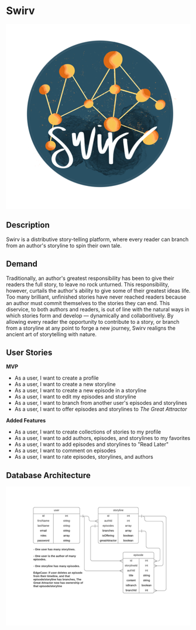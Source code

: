 # Swirv
![Swirv Logo](./assets/images/logo.png)

## Description
Swirv is a distributive story-telling platform, where every reader can branch from an author's storyline to spin their own tale.

## Demand
Traditionally, an author's greatest responsibility has been to give their readers the full story, to leave no rock unturned. This responsibility, however, curtails the author's ability to give some of their greatest ideas life. Too many brilliant, unfinished stories have never reached readers because an author must commit themselves to the stories they can end. This diservice, to both authors and readers, is out of line with the natural ways in which stories form and develop — dynamically and collaboritively. By allowing every reader the opportunity to contribute to a story, or branch from a storyline at any point to forge a new journey, Swirv realigns the ancient art of storytelling with nature. 

## User Stories

**MVP**
- As a user, I want to create a profile
- As a user, I want to create a new storyline
- As a user, I want to create a new episode in a storyline
- As a user, I want to edit my episodes and storyline
- As a user, I want to branch from another user's episodes and storylines
- As a user, I want to offer episodes and storylines to *The Great Attractor*

**Added Features**
- As a user, I want to create collections of stories to my profile
- As a user, I want to add authors, episodes, and storylines to my favorites
- As a user, I want to add episodes and storylines to "Read Later"
- As a user, I want to comment on episodes
- As a user, I want to rate episodes, storylines, and authors

## Database Architecture
![Swirv DB Architecture V1](./assets/images/databaseDiagramV1.png)

